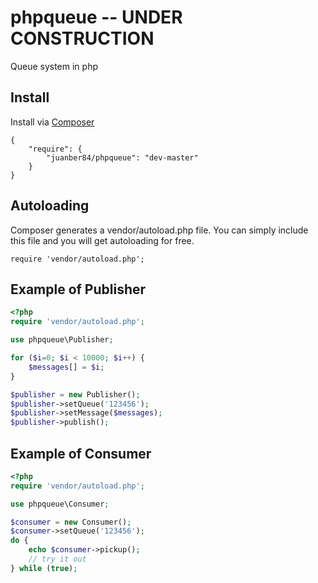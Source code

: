 phpqueue -- UNDER CONSTRUCTION
==============================
Queue system in php

## Install

Install via [Composer](http://getcomposer.org)

	{
	    "require": {
	        "juanber84/phpqueue": "dev-master"
	    }
	}

## Autoloading

Composer generates a vendor/autoload.php file. You can simply include this file and you will get autoloading for free.

	require 'vendor/autoload.php';

## Example of Publisher

```php
<?php
require 'vendor/autoload.php';

use phpqueue\Publisher;

for ($i=0; $i < 10000; $i++) { 
	$messages[] = $i;
}

$publisher = new Publisher();
$publisher->setQueue('123456');    	  	
$publisher->setMessage($messages);
$publisher->publish();
```

## Example of Consumer

```php
<?php
require 'vendor/autoload.php';

use phpqueue\Consumer;

$consumer = new Consumer();
$consumer->setQueue('123456'); 
do {
	echo $consumer->pickup(); 
	// try it out
} while (true);   	
```